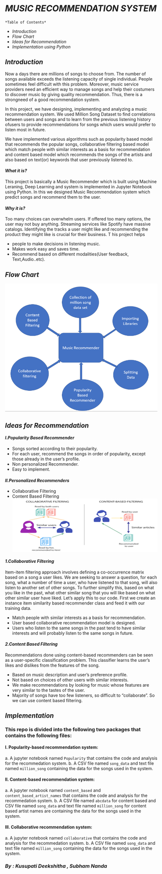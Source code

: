 # *MUSIC RECOMMENDATION SYSTEM* 

`*Table of Contents*`

* _*Introduction*_
* _*Flow Chart*_
* _*Ideas for Recommendation*_
* _*Implementation using Python*_

## *Introduction*
Now a days there are millions of songs to choose from. The number of songs available exceeds the listening capacity of single individual. People sometimes feel difficult with this problem. Moreover, music service providers need an efficient way to manage songs and help their costumers to discover music by giving quality recommendation. Thus, there is a strongneed of a good recommendation system.

In this project, we have designing, implementing and analyzing a music recommendation system. We used Million Song Dataset to find correlations between users and songs and to learn from the previous listening history ofusers to provide recommendations for songs which users would prefer to listen most in future. 

We have implemented various algorithms such as popularity based model that recommends the popular songs, collaborative filtering based model which match people with similar interests as a basis for    recommendation and content based model which recommends the songs of the artists and also based on text(or) keywords that user previously listened to.

#### *What it is?*
This project is basically a Music Recommender which is built using Machine Leraning, Deep Learning and system is implemented in Jupyter Notebook using Python. In this we designed Music Recommendation system which predict songs and recommend them to the user. 

#### *Why it is?*
Too many choices can overwhelm users. If offered too many options, the user may not buy anything. Streaming services like Spotify have massive catalogs. Identifying the tracks a user might like and recommending the product they might like is crucial for their business. T
his project helps 
* people to make decisions in listening music.
* Makes work easy and saves time. 
* Recommend based on different modalities(User feedback, Text,Audio..etc).

## *Flow Chart*
![flowchart.png](https://github.com/DeekshithaKusupati/Intern-Work/blob/main/int-ml-3/Music%20Recommendation/Images/flowchart.png)

## *Ideas for Recommendation*

#### *I.Popularity Based Recommender*
* Songs sorted according to their popularity.
* For each user, recommend the songs in order of  popularity, except those already in the user’s profile.
* Non personalized Recommender.
* Easy to implement.

#### *II.Personalized Recommenders*
* Collaborative Filtering
* Content Based Filtering
![personalized recommender.png](https://github.com/DeekshithaKusupati/Intern-Work/blob/main/int-ml-3/Music%20Recommendation/Images/personalized%20recommender.png)

#### *1.Collaborative Filtering*
Item-item filtering approach involves defining a co-occurrence matrix based on a song a user likes. We are seeking to answer a question, for each song, what a number of time a user, who have listened to that song, will also listen to another set of other songs. To further simplify this, based on what you like in the past, what other similar song that you will like based on what other similar user have liked. Let’s apply this to our code. First we create an instance item similarity based recommender class and feed it with our training data.
* Match people with similar interests as a basis for recommendation. 
* User based collaborative recommendation model is designed.
* Users who listen to the same songs in the past tend to have similar interests and will probably listen to the same songs in future.

#### *2.Content Based Filtering*
Recommendations done using content-based recommenders can be seen as a user-specific classification problem. This classifier learns the user’s likes and dislikes from the features of the song.
* Based on music description and user’s preference profile.
* Not based on choices of other users with similar interests.
* We make recommendations by looking for music whose features are very similar to the tastes of the user.
* Majority of songs have too few listeners, so difficult to “collaborate”. So we can use content based filtering.

## *Implementation*

### This repo is divided into the following two packages that contains the following files:

#### I. Popularity-based recommendation system:

a. A jupyter notebook named ```Popularity``` that contains the code and analysis for the recommedation system.
b. A CSV file named ```song_data``` and text file named ```million_song``` containing the data for the songs used in the system.

#### II. Content-based recommendation system:

a. A jupyter notebook named ```content_based``` and ```content_based_artist_names``` that contains the code and analysis for the recommedation system.
b. A CSV file named ```abcdata``` for content based and  CSV file named ```song_data``` and text file named ```million_song``` for content based artist names are containing the data for the songs used in the system.

#### III. Collaborative recommendation system:

a. A jupyter notebook named ```collaborative``` that contains the code and analysis for the recommedation system.
b. A CSV file named ```song_data``` and text file named ```million_song``` containing the data for the songs used in the system.



### *By : Kusupati Deekshitha , Subham Nanda*
 
  
